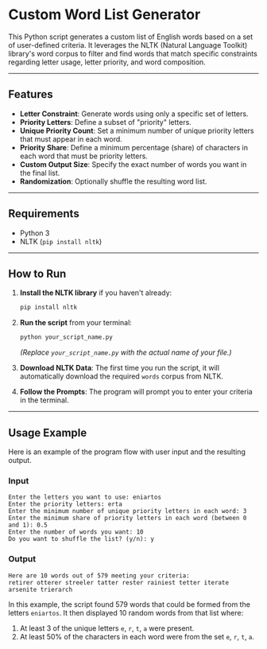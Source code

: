# Custom Word List Generator

This Python script generates a custom list of English words based on a set of user-defined criteria. It leverages the NLTK (Natural Language Toolkit) library's word corpus to filter and find words that match specific constraints regarding letter usage, letter priority, and word composition.

-----

## Features

  * **Letter Constraint**: Generate words using only a specific set of letters.
  * **Priority Letters**: Define a subset of "priority" letters.
  * **Unique Priority Count**: Set a minimum number of unique priority letters that must appear in each word.
  * **Priority Share**: Define a minimum percentage (share) of characters in each word that must be priority letters.
  * **Custom Output Size**: Specify the exact number of words you want in the final list.
  * **Randomization**: Optionally shuffle the resulting word list.

-----

## Requirements

  * Python 3
  * NLTK (`pip install nltk`)

-----

## How to Run

1.  **Install the NLTK library** if you haven't already:

    ```sh
    pip install nltk
    ```

2.  **Run the script** from your terminal:

    ```sh
    python your_script_name.py
    ```

    *(Replace `your_script_name.py` with the actual name of your file.)*

3.  **Download NLTK Data**: The first time you run the script, it will automatically download the required `words` corpus from NLTK.

4.  **Follow the Prompts**: The program will prompt you to enter your criteria in the terminal.

-----

## Usage Example

Here is an example of the program flow with user input and the resulting output.

### Input

```
Enter the letters you want to use: eniartos
Enter the priority letters: erta
Enter the minimum number of unique priority letters in each word: 3
Enter the minimum share of priority letters in each word (between 0 and 1): 0.5
Enter the number of words you want: 10
Do you want to shuffle the list? (y/n): y
```

### Output

```
Here are 10 words out of 579 meeting your criteria:
retirer otterer streeler tatter rester rainiest tetter iterate arsenite trierarch
```

In this example, the script found 579 words that could be formed from the letters `eniartos`. It then displayed 10 random words from that list where:

1.  At least 3 of the unique letters `e`, `r`, `t`, `a` were present.
2.  At least 50% of the characters in each word were from the set `e`, `r`, `t`, `a`.
